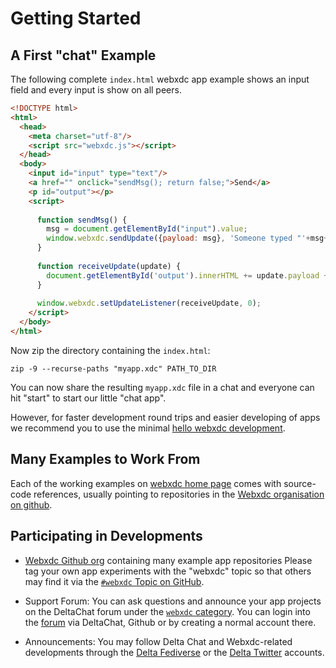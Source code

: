 # Getting Started 


## A First "chat" Example

The following complete `index.html` webxdc app example shows an input field and every input is show on all peers.

```html
<!DOCTYPE html>
<html>
  <head>
    <meta charset="utf-8"/>
    <script src="webxdc.js"></script>
  </head>
  <body>
    <input id="input" type="text"/>
    <a href="" onclick="sendMsg(); return false;">Send</a>
    <p id="output"></p>
    <script>
    
      function sendMsg() {
        msg = document.getElementById("input").value;
        window.webxdc.sendUpdate({payload: msg}, 'Someone typed "'+msg+'".');
      }
    
      function receiveUpdate(update) {
        document.getElementById('output').innerHTML += update.payload + "<br>";
      }
    
      window.webxdc.setUpdateListener(receiveUpdate, 0);
    </script>
  </body>
</html>
```

Now zip the directory containing the `index.html`:

```shell
zip -9 --recurse-paths "myapp.xdc" PATH_TO_DIR
```
You can now share the resulting `myapp.xdc` file in a chat and everyone can hit "start" to start our little "chat app". 

However, for faster development round trips and easier developing of apps we recommend you to use the minimal [hello webxdc development](https://github.com/webxdc/hello).


## Many Examples to Work From

Each of the working examples on [webxdc home page](https://webxdc.org) comes with source-code references, usually pointing to repositories in the [Webxdc organisation on github](https://github.com/webxdc).


## Participating in Developments 

- [Webxdc Github org](https://github.com/webxdc) containing many example app repositories
  Please tag your own app experiments with the "webxdc" topic so that others may find it 
  via the [`#webxdc` Topic on GitHub](https://github.com/topics/webxdc). 

- Support Forum: You can ask questions and announce your app projects on the DeltaChat forum under the [`webxdc` category](https://support.delta.chat/c/webxdc/20). You can login into the [forum](https://support.delta.chat) via DeltaChat, Github or by creating a normal account there.

- Announcements: You may follow Delta Chat and Webxdc-related developments through the [Delta Fediverse](https://chaos.social/web/delta) or the [Delta Twitter](https://twitter.com/delta_chat) accounts. 
